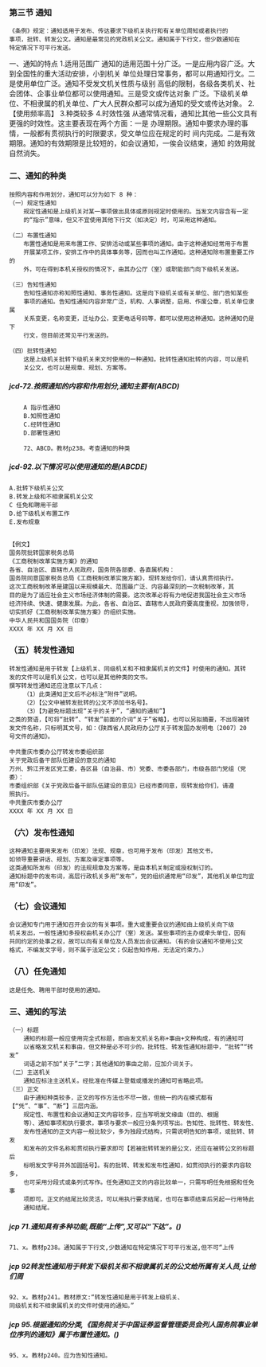 
### 第三节 通知
    《条例》规定：通知适用于发布、传达要求下级机关执行和有关单位周知或者执行的
    事项，批转、转发公文。通知是最常见的党政机关公文。通知属于下行文，但少数通知在
    特定情况下可平行发送。
    
一、通知的特点
1.适用范围广
    通知的适用范围十分广泛。一是应用内容广泛。大到全国性的重大活动安排，小到机关
    单位处理日常事务，都可以用通知行文。二是使用单位广泛。通知不受发文机关性质与级别
    高低的限制，各级各类机关、社会团体、企事业单位都可以使用通知。三是受文或传达对象
    广泛。下级机关单位、不相隶属的机关单位、广大人民群众都可以成为通知的受文或传达对象。
2.【使用频率高】
3.种类较多
4.时效性强
    从通常情况看，通知比其他一些公文具有更强的时效性。这主要表现在两个方面：一是
    办理期限。通知中要求办理的事情，一般都有贯彻执行的时限要求，受文单位应在规定的时
    间内完成。二是有效期限。通知的有效期限是比较短的，如会议通知，一俟会议结束，通知
    的效用就自然消失。


### 二、通知的种类
    按照内容和作用划分，通知可以分为如下 8 种：
    （一）规定性通知
        规定性通知是上级机关对某一事项做出具体或原则规定时使用的。当发文内容含有一定
        的“指示”意味，但又不宜使用其他下行文（如决定）时，可采用这种通知。
        
    （二）布置性通知
        布置性通知是用来布置工作、安排活动或某些事项的通知。由于这种通知经常用于布置
        开展某项工作，安排工作中的具体事务等，因而也叫工作通知。这种通知除布置重要工作的
        外，可在得到本机关授权的情况下，由其办公厅（室）或职能部门向下级机关发送。
        
    （三）告知性通知
        告知性通知亦称知照性通知、事务性通知。这是向下级机关或有关单位、部门告知某些
        事项的通知。告知性通知内容非常广泛，机构、人事调整，启用、作废公章，机关单位隶属
        关系变更，名称变更，迁址办公，变更电话号码等，都可以使用这种通知。这种通知仍是下
        行文，但目前还常见平行发送的。
        
    （四）批转性通知
        这是上级机关批转下级机关来文时使用的一种通知。批转性通知批转的内容，可以是机
        关公文，也可以是规章、规划、方案等。


##### jcd-72.按照通知的内容和作用划分,通知主要有(ABCD)
        A 指示性通知
        B.知照性通知
        C.经转性通知
        D.部署性通知
        
        72、ABCD。教材p238。考查通知的种类

##### jcd-92.以下情况可以使用通知的是(ABCDE)
    A.批转下级机关公文
    B.转发上级和不相隶属机关公文
    C 任免和聘用干部
    D.给下级机关布置工作
    E.发布规章
        

    【例文】
    国务院批转国家税务总局
    《工商税制改革实施方案》的通知
    各省、自治区、直辖市人民政府，国务院各部委、各直属机构：
    国务院同意国家税务总局《工商税制改革实施方案》，现转发给你们，请认真贯彻执行。
    这次工商税制改革是建国以来规模最大、范围最广泛、内容最深刻的一次税制改革，其
    目的是为了适应社会主义市场经济体制的需要。这次改革必将有力地促进我国社会主义市场
    经济持续、快速、健康发展。为此，各省、自治区、直辖市人民政府要高度重视，加强领导，
    切实抓好《工商税制改革实施方案》的组织实施。
    中华人民共和国国务院（印章）
    XXXX 年 XX 月 XX 日

### （五）转发性通知
    转发性通知是用于转发【上级机关、同级机关和不相隶属机关的文件】时使用的通知。其转
    发的文件可以是机关公文，也可以是其他种类的文书。
    撰写转发性通知还应注意以下几点：
        （1）此类通知正文后不必标注“附件”说明。
        （2）【公文中被转发批转的公文不添加书名号】。
        （3）【为避免标题出现“关于的关于”，“通知的通知”】
    之类的赘语，【可将“批转”、“转发”前面的介词“关于”省略】，也可以另拟摘要，不出现被转
    发文件名称，只标明其文号，如：《陕西省人民政府办公厅关于转发国办发明电〔2007〕20
    号文件的通知》。

    中共重庆市委办公厅转发市委组织部
    关于党政后备干部队伍建设的意见的通知
    万州、黔江开发区党工委，各区县（自治县、市）党委、市委各部门，市级各部门党组（党
    委）：
    市委组织部《关于党政后备干部队伍建设的意见》已经市委同意，现转发给你们，请遵
    照执行。
    中共重庆市委办公厅
    XXXX 年 XX 月 XX 日
    
### （六）发布性通知
    这种通知主要用来发布（印发）法规、规章，也可用于发布（印发）其他文书，
    如领导重要讲话、规划、方案及审定事项等。
    这类通知所发布（印发）的法规规章及方案等，是由本机关制定或授权制订的。
    通知标题中的发布词，高层行政机关多用“发布”，党的组织通常用“印发”，其他机关单位均宜用“印发”。

    


### （七）会议通知
    会议通知专门用于通知召开会议的有关事项。重大或重要会议的通知由上级机关向下级
    机关发出，一般性通知多授权由机关办公厅（室）发送。某些事项的主办或牵头单位，因有
    共同约定的处事之权，故可以向有关单位及人员发出会议通知。（有的会议通知不使用公文
    格式，不编发文字号，则不属于法定公文；仅起告知作用，无法定约束力。）
    
### （八）任免通知
    这是任免、聘用干部时使用的通知。
    
### 三、通知的写法
    （一）标题
        通知的标题一般应使用完全式标题，即由发文机关名称+事由+文种构成，有的通知可
        以省略发文机关和事由，但文种是必不可少的。批转性、转发性通知标题中，“批转”“转发”
        词语之前不加“关于”二字；其他通知的事由之前，应加介词关于。
    （二）主送机关
        通知应标注主送机关。经批准在传媒上登载或播发的通知可省略此项。
    （三）正文
        由于通知种类较多，正文的写作方法也不尽一致，但统一的内在模式都有【“凭”、“事”、“断”】三层内涵。
        规定性、布置性和会议通知正文内容较多，应当写明发文缘由（目的、根据
        等）、通知事项和执行要求，事项与要求一般应分条列项写出。告知性、批转性、转发性、
        发布性通知的正文内容一般比较少，多为独段式结构，只需说明告知的事项，或批转、转发
        和发布的文件名称和贯彻执行要求即可【若被批转转发的是公文，还应在被转公文的标题后
        标明发文字号并外加圆括号】。有的批转、转发和发布性通知，如贯彻执行的要求内容较多，
        也可采用分段式或条列式写作。任免通知正文的内容比较单一，只需写明任免根据和任免事
        项即可。正文的结尾比较灵活，可以用执行要求结尾，也可在事项结束后另起一行用特此
        通知结尾。


##### jcp 71.通知具有多种功能,既能“上传”,又可以“下达”。()
    71、x。教材p238。通知属于下行文,少数通知在特定情况下可平行发送,但不可“上传

##### jcp 92转发性通知用于转发下级机关和不相隶属机关的公文给所属有关人员,让他们周
    92、x。教材p241。教材原文:“转发性通知是用于转发上级机关、
    同级机关和不相隶属机关的文件时使用的通知。”

##### jcp 95.根据通知的分类,《国务院关于中国证券监督管理委员会列人国务院事业单位序列的通知》属于布置性通知。()
    95、x。教材p240。应为告知性通知。



















        